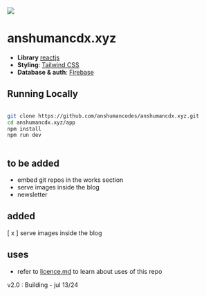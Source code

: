 <img src="https://therichpost.com/wp-content/uploads/2020/08/How-to-fetch-data-from-firebase-in-reactjs-1.png" align="center">


# anshumancdx.xyz

- **Library** [reactjs](https://react.dev/)
- **Styling**: [Tailwind CSS](https://tailwindcss.com)
- **Database & auth**: [Firebase](https://firebase.google.com/)


## Running Locally

```bash

git clone https://github.com/anshumancodes/anshumancdx.xyz.git
cd anshumancdx.xyz/app
npm install
npm run dev
 


```

## to be added

- embed git repos in the works section 
- serve images inside the blog 
- newsletter

## added
[ x ] serve images inside the blog 

## uses
- refer to [licence.md](https://github.com/anshumancodes/anshumancdx.xyz/blob/main/licence.md) to learn about uses of this repo



v2.0 : Building - jul 13/24
